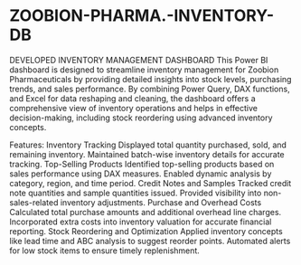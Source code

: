 # ZOOBION-PHARMA.-INVENTORY-DB
DEVELOPED INVENTORY MANAGEMENT DASHBOARD
This Power BI dashboard is designed to streamline inventory management for Zoobion Pharmaceuticals by providing detailed insights into stock levels, 
purchasing trends, and sales performance. By combining Power Query, DAX functions, 
and Excel for data reshaping and cleaning, the dashboard offers a comprehensive view of inventory operations and helps in effective decision-making, 
including stock reordering using advanced inventory concepts.

Features:
Inventory Tracking
Displayed total quantity purchased, sold, and remaining inventory.
Maintained batch-wise inventory details for accurate tracking.
Top-Selling Products
Identified top-selling products based on sales performance using DAX measures.
Enabled dynamic analysis by category, region, and time period.
Credit Notes and Samples
Tracked credit note quantities and sample quantities issued.
Provided visibility into non-sales-related inventory adjustments.
Purchase and Overhead Costs
Calculated total purchase amounts and additional overhead line charges.
Incorporated extra costs into inventory valuation for accurate financial reporting.
Stock Reordering and Optimization
Applied inventory concepts like lead time and ABC analysis to suggest reorder points.
Automated alerts for low stock items to ensure timely replenishment.
